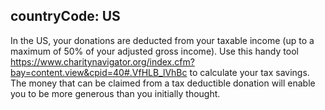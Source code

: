 countryCode: US
---
In the US, your donations are deducted from your taxable income (up to a maximum of 50% of your adjusted gross income). Use this handy tool https://www.charitynavigator.org/index.cfm?bay=content.view&cpid=40#.VfHLB_lVhBc to calculate your tax savings. The money that can be claimed from a tax deductible donation will enable you to be more generous than you initially thought.
